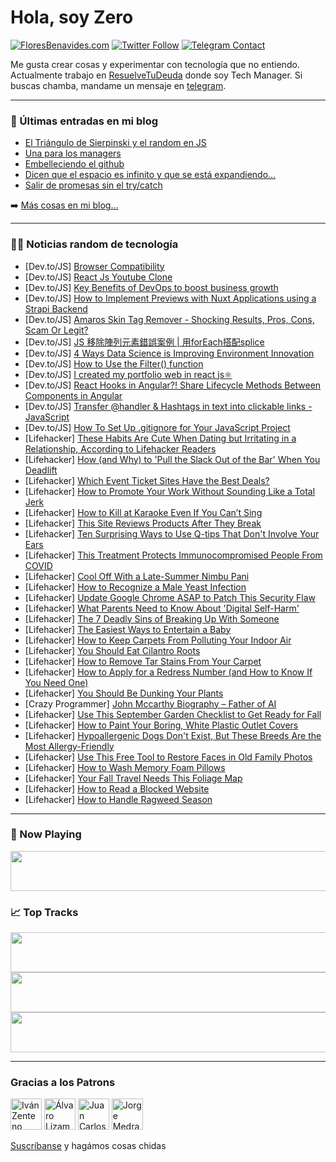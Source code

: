 # Hola, soy Zero

[![FloresBenavides.com](https://img.shields.io/website?down_message=oops&label=MiBlog&style=for-the-badge&up_message=online&url=https%3A%2F%2Ffloresbenavides.com)](https://floresbenavides.com) [![Twitter Follow](https://img.shields.io/twitter/follow/ZeroDragon?color=%231DA1F2&label=Follow&logo=twitter&logoColor=ffffff&style=for-the-badge)](https://twitter.com/zerodragon) [![Telegram Contact](https://img.shields.io/badge/escr%C3%ADbeme-ZeroDragon-%2326A5E4?style=for-the-badge&logo=telegram)](https://t.me/zerodragon)

Me gusta crear cosas y experimentar con tecnología que no entiendo.
Actualmente trabajo en [ResuelveTuDeuda](http://github.com/resuelve) donde soy Tech Manager.
Si buscas chamba, mandame un mensaje en [telegram](https://t.me/zerodragon).

---

### 📕 Últimas entradas en mi blog
<!-- BLOG-POST-LIST:START -->
- [El Triángulo de Sierpinski y el random en JS](https://floresbenavides.com/el-triangulo-de-sierpinski-y-el-random-en-js/)
- [Una para los managers](https://floresbenavides.com/una-para-los-managers/)
- [Embelleciendo el github](https://floresbenavides.com/embelleciendo-el-github/)
- [Dicen que el espacio es infinito y que se está expandiendo…](https://floresbenavides.com/dicen-que-el-espacio-es-infinito-y-que-se-esta-expandiendo/)
- [Salir de promesas sin el try/catch](https://floresbenavides.com/salir-de-promesas-sin-el-try-catch/)
<!-- BLOG-POST-LIST:END -->

➡️ [Más cosas en mi blog...](https://floresbenavides.com)

---

### 👨‍💻 Noticias random de tecnología
<!-- TECH-POSTS:START -->
- [Dev.to/JS] [Browser Compatibility](https://dev.to/sunnynk19/browser-compatibility-4589)
- [Dev.to/JS] [React Js Youtube Clone](https://dev.to/soulsaw1/react-js-youtube-clone-379j)
- [Dev.to/JS] [Key Benefits of DevOps to boost business growth](https://dev.to/postwell45/key-benefits-of-devops-to-boost-business-growth-1ddi)
- [Dev.to/JS] [How to Implement Previews with Nuxt Applications using a Strapi Backend](https://dev.to/strapi/how-to-implement-previews-with-nuxt-applications-using-a-strapi-backend-3nc)
- [Dev.to/JS] [Amaros Skin Tag Remover - Shocking Results, Pros, Cons, Scam Or Legit?](https://dev.to/amarostag/amaros-skin-tag-remover-shocking-results-pros-cons-scam-or-legit-3l38)
- [Dev.to/JS] [JS 移除陣列元素錯誤案例 | 用forEach搭配splice](https://dev.to/yubo0826/js-yi-chu-zhen-lie-yuan-su-cuo-wu-an-li-yong-foreachda-pei-splice-1ai5)
- [Dev.to/JS] [4 Ways Data Science is Improving Environment Innovation](https://dev.to/rohitrohi12/4-ways-data-science-is-improving-environment-innovation-1b04)
- [Dev.to/JS] [How to Use the Filter&lpar;&rpar; function](https://dev.to/jc0808/how-to-use-the-filter-function-3pfh)
- [Dev.to/JS] [I created my portfolio web in react js⚛️](https://dev.to/sripadhs/i-created-my-portfolio-web-in-react-js-5a70)
- [Dev.to/JS] [React Hooks in Angular?! Share Lifecycle Methods Between Components in Angular](https://dev.to/this-is-angular/react-hooks-in-angular-share-lifecycle-methods-between-components-in-angular-5152)
- [Dev.to/JS] [Transfer @handler &amp; Hashtags in text into clickable links - JavaScript](https://dev.to/humaidanhamad/transfer-handler-hashtags-in-text-into-clickable-links-javascript-57al)
- [Dev.to/JS] [How To Set Up .gitignore for Your JavaScript Project](https://dev.to/how-to-dev/how-to-set-up-gitignore-for-your-javascript-project-4dgd)
- [Lifehacker] [These Habits Are Cute When Dating but Irritating in a Relationship, According to Lifehacker Readers](https://lifehacker.com/these-habits-are-cute-when-dating-but-irritating-in-a-r-1849502066)
- [Lifehacker] [How &lpar;and Why&rpar; to &#39;Pull the Slack Out of the Bar&#39; When You Deadlift](https://lifehacker.com/how-and-why-to-pull-the-slack-out-of-the-bar-when-you-1849502024)
- [Lifehacker] [Which Event Ticket Sites Have the Best Deals?](https://lifehacker.com/which-event-ticket-sites-have-the-best-deals-1849501508)
- [Lifehacker] [How to Promote Your Work Without Sounding Like a Total Jerk](https://lifehacker.com/how-to-promote-your-work-online-without-sounding-like-a-1849501266)
- [Lifehacker] [How to Kill at Karaoke Even If You Can’t Sing](https://lifehacker.com/how-to-kill-at-karaoke-even-if-you-can-t-sing-1849501417)
- [Lifehacker] [This Site Reviews Products After They Break](https://lifehacker.com/this-site-reviews-products-after-they-break-1849500233)
- [Lifehacker] [Ten Surprising Ways to Use Q-tips That Don&#39;t Involve Your Ears](https://lifehacker.com/10-surprising-ways-to-use-q-tips-that-dont-involve-your-1849500647)
- [Lifehacker] [This Treatment Protects Immunocompromised People From COVID](https://lifehacker.com/this-treatment-protects-immunocompromised-people-from-c-1849500894)
- [Lifehacker] [Cool Off With a Late-Summer Nimbu Pani](https://lifehacker.com/cool-off-with-a-late-summer-nimbu-pani-1849500663)
- [Lifehacker] [How to Recognize a Male Yeast Infection](https://lifehacker.com/how-to-recognize-a-male-yeast-infection-1849500010)
- [Lifehacker] [Update Google Chrome ASAP to Patch This Security Flaw](https://lifehacker.com/update-google-chrome-asap-to-patch-this-security-flaw-1849499843)
- [Lifehacker] [What Parents Need to Know About &#39;Digital Self-Harm&#39;](https://lifehacker.com/what-parents-need-to-know-about-digital-self-harm-1849497518)
- [Lifehacker] [The 7 Deadly Sins of Breaking Up With Someone](https://lifehacker.com/the-7-deadly-sins-of-breaking-up-with-someone-1849491290)
- [Lifehacker] [The Easiest Ways to Entertain a Baby](https://lifehacker.com/the-easiest-ways-to-entertain-a-baby-1849492637)
- [Lifehacker] [How to Keep Carpets From Polluting Your Indoor Air](https://lifehacker.com/how-to-keep-carpets-from-polluting-your-indoor-air-1849497372)
- [Lifehacker] [You Should Eat Cilantro Roots](https://lifehacker.com/you-should-eat-cilantro-roots-1849491217)
- [Lifehacker] [How to Remove Tar Stains From Your Carpet](https://lifehacker.com/how-to-remove-tar-stains-from-your-carpet-1849494118)
- [Lifehacker] [How to Apply for a Redress Number &lpar;and How to Know If You Need One&rpar;](https://lifehacker.com/how-to-apply-for-a-redress-number-and-how-to-know-if-y-1849494124)
- [Lifehacker] [You Should Be Dunking Your Plants](https://lifehacker.com/you-should-be-dunking-your-plants-1849494129)
- [Crazy Programmer] [John Mccarthy Biography – Father of AI](https://www.thecrazyprogrammer.com/2022/09/john-mccarthy-biography.html)
- [Lifehacker] [Use This September Garden Checklist to Get Ready for Fall](https://lifehacker.com/use-this-september-garden-checklist-to-get-ready-for-fa-1849494154)
- [Lifehacker] [How to Paint Your Boring, White Plastic Outlet Covers](https://lifehacker.com/how-to-paint-your-boring-white-plastic-outlet-covers-1849494151)
- [Lifehacker] [Hypoallergenic Dogs Don&#39;t Exist, But These Breeds Are the Most Allergy-Friendly](https://lifehacker.com/hypoallergenic-dogs-dont-exist-but-these-breeds-are-th-1849494147)
- [Lifehacker] [Use This Free Tool to Restore Faces in Old Family Photos](https://lifehacker.com/use-this-free-tool-to-restore-faces-in-old-family-photo-1849492377)
- [Lifehacker] [How to Wash Memory Foam Pillows](https://lifehacker.com/how-to-wash-memory-foam-pillows-1849492367)
- [Lifehacker] [Your Fall Travel Needs This Foliage Map](https://lifehacker.com/your-fall-travel-needs-this-foliage-map-1849492354)
- [Lifehacker] [How to Read a Blocked Website](https://lifehacker.com/how-to-read-a-blocked-website-1849492000)
- [Lifehacker] [How to Handle Ragweed Season](https://lifehacker.com/how-to-handle-ragweed-season-1849491699)<!-- TECH-POSTS:END -->

---

### 🎵 Now Playing
<a href="https://spotify-now-playing-dun.vercel.app/now-playing?open"><img src="https://spotify-now-playing-dun.vercel.app/now-playing" width="540" height="64"></a>

### 📈 Top Tracks
<a href="https://spotify-now-playing-dun.vercel.app/top-tracks?i=1&open"><img src="https://spotify-now-playing-dun.vercel.app/top-tracks?i=1" width="540" height="64"></a>
<a href="https://spotify-now-playing-dun.vercel.app/top-tracks?i=2&open"><img src="https://spotify-now-playing-dun.vercel.app/top-tracks?i=2" width="540" height="64"></a>
<a href="https://spotify-now-playing-dun.vercel.app/top-tracks?i=3&open"><img src="https://spotify-now-playing-dun.vercel.app/top-tracks?i=3" width="540" height="64"></a>

---

### Gracias a los Patrons
[<img src="https://avatars.githubusercontent.com/u/243380?v=4" alt="Iván Zenteno" width="50px">](https://github.com/k001) [<img src="https://avatars.githubusercontent.com/u/19955639?v=4" alt="Álvaro Lizama" width="50px">](https://github.com/alvarolizama) [<img src="https://avatars.githubusercontent.com/u/2718753?v=4" alt="Juan Carlos Ruiz" width="50px">](https://github.com/JuanCrg90) [<img src="https://avatars.githubusercontent.com/u/37025?v=4" alt="Jorge Medrano" width="50px">](https://github.com/h1pp1e) 

[Suscríbanse](https://www.patreon.com/zerodragon) y hagámos cosas chidas

